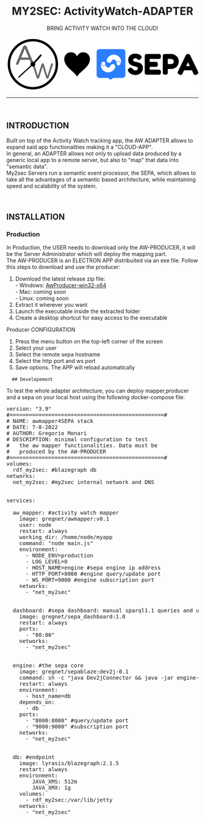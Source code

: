 <div class="content-wrapper">

  <div align="center">
  <h1>MY2SEC: ActivityWatch-ADAPTER</h1>
   BRING ACTIVITY WATCH INTO THE CLOUD!<br><br>
  <img src="img/awlovesepa.png"></img>
  </div>
  <hr>
  <br>

  <div class="text-paragraph">
    <h2>INTRODUCTION</h2>
      <p>
      Built on top of the Activity Watch tracking app, the AW ADAPTER allows to expand said app functionalities making it a "CLOUD-APP".<br>
      In general, an ADAPTER allows not only to upload data produced by a generic local app to a remote server, but also to "map" that data into "semantic data".<br>
      My2sec Servers run a semantic event processor, the SEPA, which allows to take all the advantages of a semantic based architecture, while maintaining speed and scalability of the system.
      </p>
  </div> 

  <br>

  <div class="text-paragraph">
    <h2>INSTALLATION</h2>
      <h3>Production</h3>
      <p>
      In Production, the USER needs to download only the AW-PRODUCER, it will be the Server Administrator which will deploy the mapping part.<br>
      The AW-PRODUCER is an ELECTRON APP distribuited via an exe file. Follow this steps to download and use the producer:
      <ol>
        <li>
        Download the latest release zip file: <br>
        - Windows: <a href="https://github.com/vaimee/my2sec/raw/adapter/AwAdapter-RELEASES/AwProducer-v0.8.3-win32-x64.zip" download>AwProducer-win32-x64</a><br>
        - Mac: coming soon<br>
        - Linux: coming soon
        </li>
        <li>Extract it wherever you want</li>
        <li>Launch the executable inside the extracted folder</li>
        <li>Create a desktop shortcut for easy access to the executable</li>
      </ol>
      Producer CONFIGURATION
      <ol>
        <li>Press the menu button on the top-left corner of the screen</li>
        <li>Select your user</li>
        <li>Select the remote sepa hostname</li>
        <li>Select the http port and ws port</li>
        <li>Save options. The APP will reload automatically</li>
      </ol>
      <p>

      ## Developement
      
To test the whole adapter architecture, you can deploy mapper,producer and a sepa on your local host using the following docker-compose file:
<pre>
version: "3.9"
#================================================#
# NAME: awmapper4SEPA stack
# DATE: 7-8-2022
# AUTHOR: Gregorio Monari
# DESCRIPTION: minimal configuration to test
#   the aw mapper functionalities. Data must be
#   produced by the AW-PRODUCER
#================================================#
volumes:
  rdf_my2sec: #blazegraph db
networks:
  net_my2sec: #my2sec internal network and DNS


services:

  aw_mapper: #activity watch mapper
    image: gregnet/awmapper:v0.1
    user: node
    restart: always
    working_dir: /home/node/myapp
    command: "node main.js"
    environment:
      - NODE_ENV=production
      - LOG_LEVEL=0
      - HOST_NAME=engine #sepa engine ip address
      - HTTP_PORT=8000 #engine query/update port
      - WS_PORT=9000 #engine subscription port
    networks:
      - "net_my2sec"


  dashboard: #sepa dashboard: manual sparql1.1 queries and updates
    image: gregnet/sepa_dashboard:1.0
    restart: always
    ports:
      - "80:80"
    networks:
      - "net_my2sec"

      
  engine: #the sepa core
    image: gregnet/sepablaze:dev2j-0.1
    command: sh -c "java Dev2jConnector && java -jar engine-0-SNAPSHOT.jar"
    restart: always
    environment:
      - host_name=db
    depends_on:
      - db
    ports:
      - "8000:8000" #query/update port
      - "9000:9000" #subscription port
    networks:
      - "net_my2sec"


  db: #endpoint
    image: lyrasis/blazegraph:2.1.5
    restart: always
    environment:
        JAVA_XMS: 512m
        JAVA_XMX: 1g
    volumes:
      - rdf_my2sec:/var/lib/jetty
    networks:
      - "net_my2sec"


</pre>
      
  </div> 


</div>


